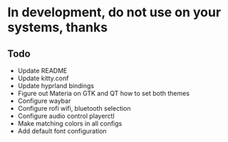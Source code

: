 # In development, do not use on your systems, thanks

## Todo

- Update README
- Update kitty.conf
- Update hyprland bindings
- Figure out Materia on GTK and QT how to set both themes
- Configure waybar
- Configure rofi wifi, bluetooth selection
- Configure audio control playerctl
- Make matching colors in all configs
- Add default font configuration
